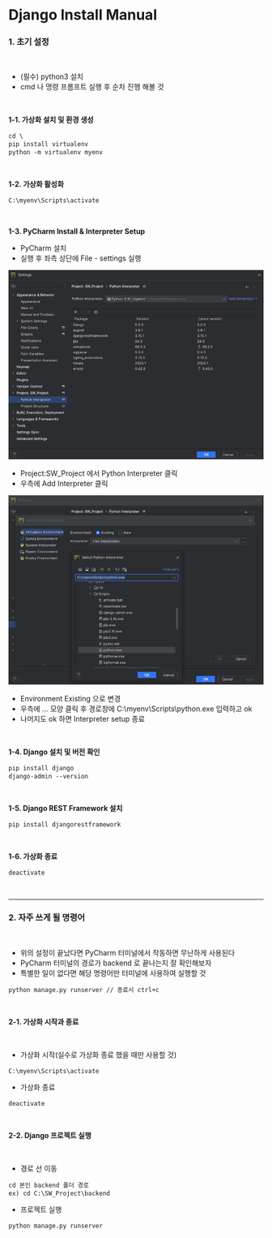 # Django Install Manual

### 1. 초기 설정

<br>

- (필수) python3 설치
- cmd 나 명령 프롬프트 실행 후 순차 진행 해볼 것

<br>

**1-1. 가상화 설치 및 환경 생성** 
```
cd \
pip install virtualenv
python -m virtualenv myenv
```

<br>

**1-2. 가상화 활성화**
```
C:\myenv\Scripts\activate
```

<br>

**1-3. PyCharm Install & Interpreter Setup**

- PyCharm 설치
- 실행 후 좌측 상단에 File - settings 실행

<img src = "/images/Python_Interpreter_Setup_1.png">

- Project:SW_Project 에서 Python Interpreter 클릭
- 우측에 Add Interpreter 클릭

<img src = "/images/Python_Interpreter_Setup_2.png">

- Environment Existing 으로 변경
- 우측에 ... 모양 클릭 후 경로창에 C:\myenv\Scripts\python.exe 입력하고 ok
- 나머지도 ok 하면 Interpreter setup 종료

<br>

**1-4. Django 설치 및 버전 확인**
```
pip install django
django-admin --version
```

<br>

**1-5. Django REST Framework 설치**
```
pip install djangorestframework
```

<br>

**1-6. 가상화 종료**
```
deactivate
```

<br>

___

### 2. 자주 쓰게 될 명령어

<br>

- 위의 설정이 끝났다면 PyCharm 터미널에서 작동하면 무난하게 사용된다
- PyCharm 터미널의 경로가 backend 로 끝나는지 잘 확인해보자
- 특별한 일이 없다면 해당 명령어만 터미널에 사용하여 실행할 것
```
python manage.py runserver // 종료시 ctrl+c
```

<br>

**2-1. 가상화 시작과 종료**

<br>

- 가상화 시작(실수로 가상화 종료 했을 때만 사용할 것)
```
C:\myenv\Scripts\activate
```

- 가상화 종료
```
deactivate
```

<br>

**2-2. Django 프로젝트 실행**

<br>

- 경로 선 이동
```
cd 본인 backend 폴더 경로
ex) cd C:\SW_Project\backend
```

- 프로젝트 실행
```
python manage.py runserver
```